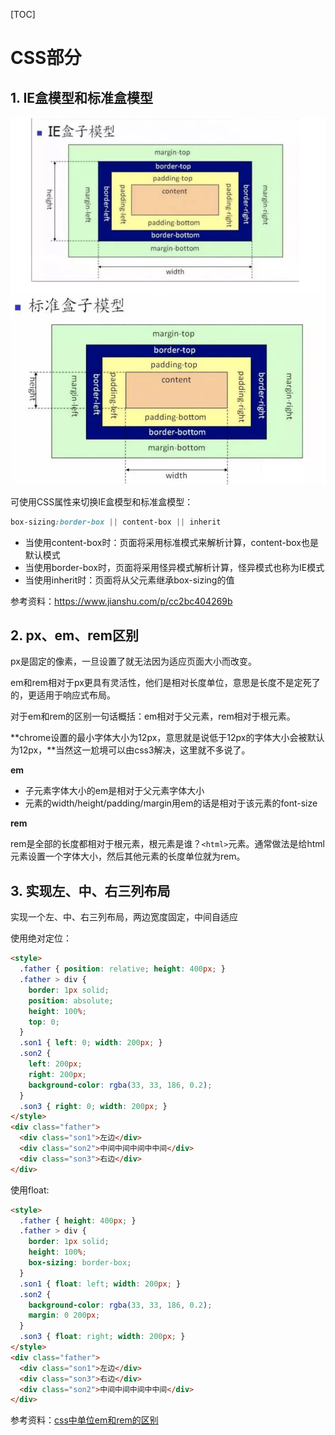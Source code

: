 [TOC]

# CSS部分

## 1. IE盒模型和标准盒模型

![](./../../asset/img/001-box-sizing.png)

可使用CSS属性来切换IE盒模型和标准盒模型：

```CSS
box-sizing:border-box || content-box || inherit
```

- 当使用content-box时：页面将采用标准模式来解析计算，content-box也是默认模式
- 当使用border-box时，页面将采用怪异模式解析计算，怪异模式也称为IE模式
- 当使用inherit时：页面将从父元素继承box-sizing的值

参考资料：https://www.jianshu.com/p/cc2bc404269b

## 2. px、em、rem区别

px是固定的像素，一旦设置了就无法因为适应页面大小而改变。

em和rem相对于px更具有灵活性，他们是相对长度单位，意思是长度不是定死了的，更适用于响应式布局。

对于em和rem的区别一句话概括：em相对于父元素，rem相对于根元素。

**chrome设置的最小字体大小为12px，意思就是说低于12px的字体大小会被默认为12px，**当然这一尬境可以由css3解决，这里就不多说了。

**em**

-   子元素字体大小的em是相对于父元素字体大小
-   元素的width/height/padding/margin用em的话是相对于该元素的font-size

**rem**

rem是全部的长度都相对于根元素，根元素是谁？`<html>`元素。通常做法是给html元素设置一个字体大小，然后其他元素的长度单位就为rem。

## 3. 实现左、中、右三列布局

实现一个左、中、右三列布局，两边宽度固定，中间自适应

使用绝对定位：

```html
<style>
  .father { position: relative; height: 400px; }
  .father > div {
    border: 1px solid;
    position: absolute;
    height: 100%;
    top: 0;
  }
  .son1 { left: 0; width: 200px; }
  .son2 {
    left: 200px;
    right: 200px;
    background-color: rgba(33, 33, 186, 0.2);
  }
  .son3 { right: 0; width: 200px; }
</style>
<div class="father">
  <div class="son1">左边</div>
  <div class="son2">中间中间中间中中间</div>
  <div class="son3">右边</div>
</div>
```

使用float:

```html
<style>
  .father { height: 400px; }
  .father > div {
    border: 1px solid;
    height: 100%;
    box-sizing: border-box;
  }
  .son1 { float: left; width: 200px; }
  .son2 {
    background-color: rgba(33, 33, 186, 0.2);
    margin: 0 200px;
  }
  .son3 { float: right; width: 200px; }
</style>
<div class="father">
  <div class="son1">左边</div>
  <div class="son3">右边</div>
  <div class="son2">中间中间中间中中间</div>
</div>
```





参考资料：[css中单位em和rem的区别](https://www.cnblogs.com/wind-lanyan/p/6978084.html)

